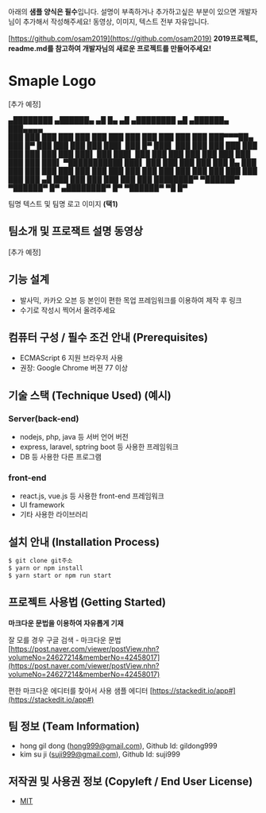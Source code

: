 아래의 **샘플 양식은 필수**입니다.
설명이 부족하거나 추가하고싶은 부분이 있으면 개발자님이 추가해서 작성해주세요!
동영상, 이미지, 텍스트 전부 자유입니다.

[https://github.com/osam2019](https://github.com/osam2019)
**2019프로젝트, readme.md를 참고하여 개발자님의 새로운 프로젝트를 만들어주세요!**

# Smaple Logo
[추가 예정]

 ▄████████  ▄██████▄   ▄█    █▄   ▄█     ▄████████  ▄█   ▄██████▄  ███▄▄▄▄   
███    ███ ███    ███ ███    ███ ███    ███    ███ ███  ███    ███ ███▀▀▀██▄ 
███    █▀  ███    ███ ███    ███ ███▌   ███    █▀  ███▌ ███    ███ ███   ███ 
███        ███    ███ ███    ███ ███▌   ███        ███▌ ███    ███ ███   ███ 
███        ███    ███ ███    ███ ███▌ ▀███████████ ███▌ ███    ███ ███   ███ 
███    █▄  ███    ███ ███    ███ ███           ███ ███  ███    ███ ███   ███ 
███    ███ ███    ███ ███    ███ ███     ▄█    ███ ███  ███    ███ ███   ███ 
████████▀   ▀██████▀   ▀██████▀  █▀    ▄████████▀  █▀    ▀██████▀   ▀█   █▀  
                                                                             

팀명 텍스트 및 팀명 로고 이미지 **(택1)**

## 팀소개 및 프로잭트 설명 동영상
[추가 예정]

## 기능 설계
 -  발사믹, 카카오 오븐 등 본인이 편한 목업 프레임워크를 이용하여 제작 후 링크 
 - 수기로 작성시 찍어서 올려주세요

## 컴퓨터 구성 / 필수 조건 안내 (Prerequisites)
* ECMAScript 6 지원 브라우저 사용
* 권장: Google Chrome 버젼 77 이상

## 기술 스택 (Technique Used) (예시)
### Server(back-end)
 -  nodejs, php, java 등 서버 언어 버전 
 - express, laravel, sptring boot 등 사용한 프레임워크 
 - DB 등 사용한 다른 프로그램 
 
### front-end
 -  react.js, vue.js 등 사용한 front-end 프레임워크 
 -  UI framework
 - 기타 사용한 라이브러리

## 설치 안내 (Installation Process)
```bash
$ git clone git주소
$ yarn or npm install
$ yarn start or npm run start
```

## 프로젝트 사용법 (Getting Started)
**마크다운 문법을 이용하여 자유롭게 기재**

잘 모를 경우
구글 검색 - 마크다운 문법
[https://post.naver.com/viewer/postView.nhn?volumeNo=24627214&memberNo=42458017](https://post.naver.com/viewer/postView.nhn?volumeNo=24627214&memberNo=42458017)

 편한 마크다운 에디터를 찾아서 사용
 샘플 에디터 [https://stackedit.io/app#](https://stackedit.io/app#)
 
## 팀 정보 (Team Information)
- hong gil dong (hong999@gmail.com), Github Id: gildong999
- kim su ji (suji999@gmail.com), Github Id: suji999

## 저작권 및 사용권 정보 (Copyleft / End User License)
 * [MIT](https://github.com/osam2020-WEB/Sample-ProjectName-TeamName/blob/master/license.md)
